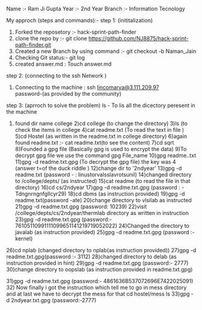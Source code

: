 Name :- Ram Ji Gupta
Year :- 2nd Year
Branch :- Information Tecnology 


My approch (steps and commands):-
step 1: (inititalization)

1) Forked the reposetory :- hack-sprint-path-finder
2) clone the repo by :- git clone https://github.com/NJ8875/hack-sprint-path-finder.git
3) Created a new Branch by using command :- git checkout -b Naman_Jain
4) Checking Git status:- git log
4) created answer.md : Touch answer.md

step 2: (connecting to the ssh Network )

1) Connecting to the machine : ssh lincomarya@3.111.209.97  
password-(as provided by the community)

step 3: (aprroch to solve the problem)
ls - To lis all the dicectory peresent in the machine 

1) found dir name college 
2)cd college (to change the directory)
3)ls (to check the items in college
4)cat readme.txt (To read the text in file )
5)cd Hostel (as written in the readme.txt in college directory)
6)again found readme.txt :- cat readme.txt(to see the content)
7)cd sqrt
8)Founded a gpg file (Basically gpg is used to encrypt the data)
9)To decrypt gpg file we use the command gpg File_name
10)gpg readme..txt
11)gpg -d readme.txt.gpg (To decrypt the gpg file) the key was 4 (answer t=of the duck riddle )
12)change dir to '2ndyear'
13)gpg -d readme.txt (password - : linustorvalsslavrotsunil)
14)changed directory to /college/depts/ (as instructed)
15)cat readme (to read the file in that directory)
16)cd cs/2ndyear
17)gpg -d readme.txt.gpg (password : - Tdngnrngnfgllcyr29)
18)cd dbms (as instruction provided)
19)gpg -d readme.txt(password -ate)
20)change directory to vlsilab as instructed 
21)gpg -d readme.txt.gpg (password: 10239)
22)visit /college/depts/cs/2ndyear/thermlab directory as written in instruction 
23)gpg -d readme.txt.gpg (password:- 76105110991111099651141219719052022)
24)Changed the directory to javalab (as instruction provided)
25)gpg -d readme.txt.gpg (password :- kernel)

26)cd nplab (changed directory to nplab(as instruction provided))
27)gpg -d readme.txt.gpg(password :- 3112)
28)changed directory to  delab (as instruction provided in hint) 
29)gpg -d readme.txt.gpg (password:- 2777)
30)change directory to  oopslab (as instruction provided in readme.txt.gpg)

31)gpg -d readme.txt.gpg (password:- 4861636B537072696E7422025091)
32) Now finally i got the instruction which tell me to go in mess directory and at last we have to decrypt the mess for that
cd hostel/mess
ls
33)gpg -d 2ndyear.txt.gpg (password:-2777)



